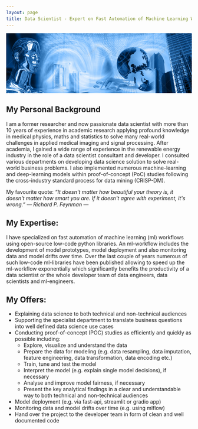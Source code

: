 ```yaml
---
layout: page
title: Data Scientist - Expert on Fast Automation of Machine Learning Workflows in Python
---
```

![screenshot](images/artificial_intelligence.png)

## My Personal Background
I am a former researcher and now passionate data scientist with more than 10 years of experience in academic research applying profound knowledge in medical physics, maths and statistics to solve many real-world challenges in applied medical imaging and signal processing. After academia, I gained a wide range of experience in the renewable energy industry in the role of a data scientist consultant and developer. I consulted various departments on developing data science solution to solve real-world business problems. I also implemented numerous machine-learning and deep-learning models within proof-of-concept (PoC) studies following the cross-industry standard process for data mining (CRISP-DM).

My favourite quote:
*“It doesn't matter how beautiful your theory is, it doesn't matter how smart you are. If it doesn't agree with experiment, it's wrong.” ― Richard P. Feynman ―*
## My Expertise:
I have specialized on fast automation of machine learning (ml) workflows using open-source low-code python libraries. An ml-workflow includes the development of model prototypes, model deployment and also monitoring data and model drifts over time. Over the last couple of years numerous of such low-code ml-libraries have been published allowing to speed up the ml-workflow exponentially which significantly benefits the productivity of a data scientist or the whole developer team of data engineers, data scientists and ml-engineers. 
## My Offers:
- Explaining data science to both technical and non-technical audiences
- Supporting the specialist department to translate business questions into well defined data science use cases
- Conducting proof-of-concept (POC) studies as efficiently and quickly as possible including:
    - Explore, visualize and understand the data
    - Prepare the data for modeling (e.g. data resampling, data imputation,  feature engineering, data transformation, data encoding etc.)
    - Train, tune and test the model
    - Interpret the model (e.g. explain single model decisions), if necessary
    - Analyse and improve model fairness, if necessary 
    - Present the key analytical findings in a clear and understandable way to both technical and non-technical audiences 
- Model deployment (e.g. via fast-api, streamlit or gradio app)
- Monitoring data and model drifts over time (e.g. using mlflow)
- Hand over the project to the developer team in form of clean and well documented code